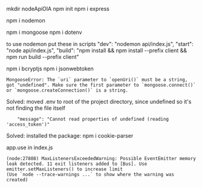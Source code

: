 mkdir nodeApiOIA
npm init
npm i express

npm i nodemon


npm i mongoose
npm i dotenv

to use nodemon put these in scripts
    "dev": "nodemon api/index.js",
    "start": "node api/index.js",
    "build": "npm install && npm install --prefix client && npm run build --prefix client"


npm i bcryptjs
npm i jsonwebtoken

```log
MongooseError: The `uri` parameter to `openUri()` must be a string, got "undefined". Make sure the first parameter to `mongoose.connect()` or `mongoose.createConnection()` is a string.
```
Solved:    moved .env to root of the project directory, since undefined so it's not finding the file itself

```log
    "message": "Cannot read properties of undefined (reading 'access_token')"
```
Solved:
installed the package:
npm i cookie-parser

app.use in index.js

```log
(node:27808) MaxListenersExceededWarning: Possible EventEmitter memory leak detected. 11 exit listeners added to [Bus]. Use emitter.setMaxListeners() to increase limit
(Use `node --trace-warnings ...` to show where the warning was created)
```
